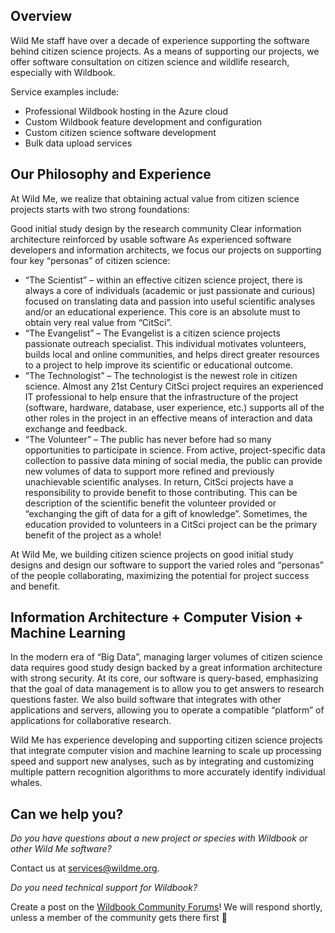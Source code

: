 ## Overview

Wild Me staff have over a decade of experience supporting the software behind citizen science projects. As a means of supporting our projects, we offer software consultation on citizen science and wildlife research, especially with Wildbook.

Service examples include:

 - Professional Wildbook hosting in the Azure cloud
 - Custom Wildbook feature development and configuration
 - Custom citizen science software development
 - Bulk data upload services

## Our Philosophy and Experience

At Wild Me, we realize that obtaining actual value from citizen science projects starts with two strong foundations:

Good initial study design by the research community
Clear information architecture reinforced by usable software
As experienced software developers and information architects, we focus our projects on supporting four key “personas” of citizen science:

 - “The Scientist” – within an effective citizen science project, there is always a core of individuals (academic or just passionate and curious) focused on translating data and passion into useful scientific analyses and/or an educational experience. This core is an absolute must to obtain very real value from “CitSci”.
 - “The Evangelist” –  The Evangelist is a citizen science projects passionate outreach specialist. This individual motivates volunteers, builds local and online communities, and helps direct greater resources to a project to help improve its scientific or educational outcome.
 - “The Technologist” – The technologist is the newest role in citizen science. Almost any 21st Century CitSci project requires an experienced IT professional to help ensure that the infrastructure of the project (software, hardware, database, user experience, etc.) supports all of the other roles in the project in an effective means of interaction and data exchange and feedback.
 - “The Volunteer” – The public has never before had so many opportunities to participate in science. From active, project-specific data collection to passive data mining of social media, the public can provide new volumes of data to support more refined and previously unachievable scientific analyses. In return, CitSci projects have a responsibility to provide benefit to those contributing. This can be description of the scientific benefit the volunteer provided or “exchanging the gift of data for a gift of knowledge”. Sometimes, the education provided to volunteers in a CitSci project can be the primary benefit of the project as a whole!

At Wild Me, we building citizen science projects on good initial study designs and design our software to support the varied roles and “personas” of the people collaborating, maximizing the potential for project success and benefit.

## Information Architecture + Computer Vision + Machine Learning

In the modern era of “Big Data”, managing larger volumes of citizen science data requires good study design backed by a great information architecture with strong security. At its core, our software is query-based, emphasizing that the goal of data management is to allow you to get answers to research questions faster. We also build software that integrates with other applications and servers, allowing you to operate a compatible “platform” of applications for collaborative research.

Wild Me has experience developing and supporting citizen science projects that integrate computer vision and machine learning to scale up processing speed and support new analyses, such as by integrating and customizing multiple pattern recognition algorithms to more accurately identify individual whales.

## Can we help you?

_Do you have questions about a new project or species with Wildbook or other Wild Me software?_

Contact us at [services@wildme.org](mailto:services@wildme.org).

_Do you need technical support for Wildbook?_

Create a post on the [Wildbook Community Forums](https://community.wildbook.org/)! We will respond shortly, unless a member of the community gets there first 🙂

